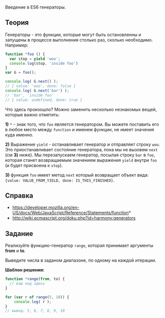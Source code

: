 Введение в ES6 генераторы.

## Теория
Генераторы - это функции, которые могут быть остановленны и запущены
в процессе выполнения столько раз, сколько необходимо. Например:

```js
function *foo () {
  var stop = yield 'woo';
  console.log(stop, 'inside foo')
}
var G = foo();

console.log( G.next() );
// { value: 'woo', done: false }
console.log( G.next('bar') );
// 'bar', 'inside foo'
// { value: undefined, done: true }
```

Что здесь произошло? Можно заменить несколько незнакомых вещей, которые важно отметить:

**1)** `*` - знак того, что `foo` является генератором. Вы можете поставить его
в любое место между `function` и именем функции, не имеет значения куда именно.

**2)** Выражение `yield` - останавливает генератор и отправляет строку `woo`.
Это приостанавливает состояние генератора, пока мы не вызовем `next` (см **3)** ниже).
Мы перезапускаем генератор, посылая строку `bar` в `foo`, которая станет возвращаемым
значением выражения `yield` внутри `foo` (и будет присвоена к `stop`).

**3)** функция `foo` имеет метод `next` который возвращает объект вида:
`{value: VALUE_FROM_YIELD, done: IS_THIS_FINISHED}`.

## Справка
 - https://developer.mozilla.org/en-US/docs/Web/JavaScript/Reference/Statements/function*
 - http://wiki.ecmascript.org/doku.php?id=harmony:generators

## Задание

Реализуйте функцию-генератор `range`, которая принимает аргументы **from** и **to**.

Выведите числа в заданом диапазоне, по одному на каждой итерации.

**Шаблон решения:**

```js
function *range(from, to) {
  // ваш код здесь
}

for (var r of range(5, 10)) {
    console.log( r );
}
// вывод: 5, 6, 7, 8, 9, 10
```
